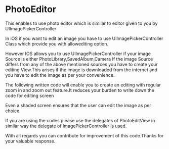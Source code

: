 # PhotoEditor
This enables to use photo editor which is similar to editor given to you by UIImagePickerController

In iOS if you want to edit an image you have to use UIImagePickerController Class which provide you with allowediting option.

However IOS allows you to use UIImagePickerController if your image Source is either PhotoLibrary,SavedAlbum,Camera
If the image Source differs from any of the above mentioned sources you have to create your editing View.This arises if the image is downloaded from the internet and you have to edit the image as per your convenience.

The following written code will enable you to create an editing with regular zoom in and zoom out feature.It reduces your burden to write
down the code for editing screen

Even a shaded screen ensures that the user can edit the image as per choice.

If you are using the codes please use the delegates of PhotoEditView in similar way the delegate of ImagePickerController is used.

With all regards you can contribute for improvement of this code.Thanks for your valuable response.


